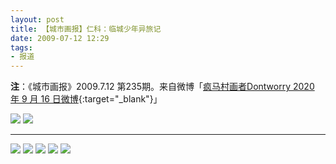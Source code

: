 ```yaml
---
layout: post
title: 【城市画报】仁科：临城少年异旅记
date: 2009-07-12 12:29
tags:
- 报道
---
```


**注**：《城市画报》2009.7.12 第235期。来自微博「[疯马村画者Dontworry 2020 年 9 月 16 日微博](https://weibo.com/u/5339002071){:target="_blank"}」

![]({{site.cdn}}/assets/imgs/citypictorial2009-0.jpg)
![]({{site.cdn}}/assets/imgs/citypictorial2009-1.jpg)

<hr class="stylish">

![]({{site.cdn}}/assets/imgs/citypictorial2009-2.jpg)
![]({{site.cdn}}/assets/imgs/citypictorial2009-3.jpg)
![]({{site.cdn}}/assets/imgs/citypictorial2009-4.jpg)
![]({{site.cdn}}/assets/imgs/citypictorial2009-5.jpg)
![]({{site.cdn}}/assets/imgs/citypictorial2009-6.jpg)